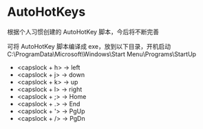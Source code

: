 # AutoHotKeys

根据个人习惯创建的 AutoHotKey 脚本，今后将不断完善

可将 AutoHotKey 脚本编译成 exe，放到以下目录，开机启动
C:\ProgramData\Microsoft\Windows\Start Menu\Programs\StartUp

- <capslock + h> -> left
- <capslock + j> -> down
- <capslock + k> -> up
- <capslock + l> -> right
- <capslock + ;> -> Home
- <capslock + .> -> End
- <capslock + '> -> PgUp
- <capslock + /> -> PgDn
